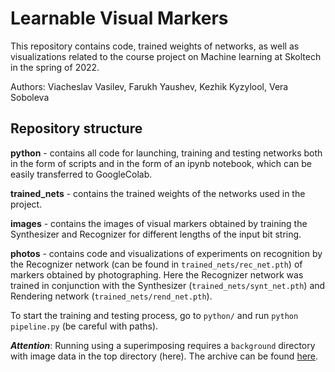 # Learnable Visual Markers

This repository contains code, trained weights of networks, as well as visualizations related to the course project on Machine learning at Skoltech in the spring of 2022.

Authors: Viacheslav Vasilev, Farukh Yaushev, Kezhik Kyzylool, Vera Soboleva


## Repository structure

**python** - contains all code for launching, training and testing networks both in the form of scripts and in the form of an ipynb notebook, which can be easily transferred to GoogleColab.

**trained_nets** - contains the trained weights of the networks used in the project.

**images** - contains the images of visual markers obtained by training the Synthesizer and Recognizer for different lengths of the input bit string.

**photos** - contains code and visualizations of experiments on recognition by the Recognizer network (can be found in `trained_nets/rec_net.pth`) of markers obtained by photographing. Here the Recognizer network was trained in conjunction with the Synthesizer (`trained_nets/synt_net.pth`) and Rendering network (`trained_nets/rend_net.pth`).

To start the training and testing process, go to `python/` and run `python pipeline.py` (be careful with paths).

***Attention***: Running using a superimposing requires a `background` directory with image data in the top directory (here). The archive can be found [here](https://drive.google.com/drive/folders/1nQolB0GQWXROYKacWqg0OzaPPw9V6Uxy).
